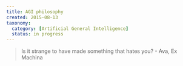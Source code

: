 ```yaml
---
title: AGI philosophy
created: 2015-08-13
taxonomy:
  category: [Artificial General Intelligence]
  status: in progress
---
```


> Is it strange to have made something that hates you?
> \- Ava, Ex Machina
